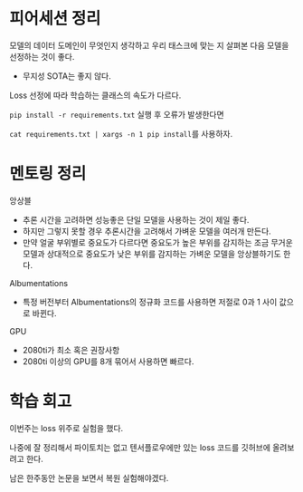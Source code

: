 # 피어세션 정리

모델의 데이터 도메인이 무엇인지 생각하고 우리 태스크에 맞는 지 살펴본 다음 모델을 선정하는 것이 좋다.
- 무지성 SOTA는 좋지 않다.

Loss 선정에 따라 학습하는 클래스의 속도가 다르다. 

```pip install -r requirements.txt``` 실행 후 오류가 발생한다면 

```cat requirements.txt | xargs -n 1 pip install```를 사용하자.


# 멘토링 정리

앙상블
- 추론 시간을 고려하면 성능좋은 단일 모델을 사용하는 것이 제일 좋다.
- 하지만 그렇지 못할 경우 추론시간을 고려해서 가벼운 모델을 여러개 만든다.
- 만약 얼굴 부위별로 중요도가 다르다면 중요도가 높은 부위를 감지하는 조금 무거운 모델과 상대적으로 중요도가 낮은 부위를 감지하는 가벼운 모델을 앙상블하기도 한다.


Albumentations
- 특정 버전부터 Albumentations의 정규화 코드를 사용하면 저절로 0과 1 사이 값으로 바뀐다.

GPU
- 2080ti가 최소 혹은 권장사항
- 2080ti 이상의 GPU를 8개 묶어서 사용하면 빠르다.


# 학습 회고

이번주는 loss 위주로 실험을 했다.

나중에 잘 정리해서 파이토치는 없고 텐서플로우에만 있는 loss 코드를 깃허브에 올려보려고 한다.

남은 한주동안 논문을 보면서 복원 실험해야겠다.